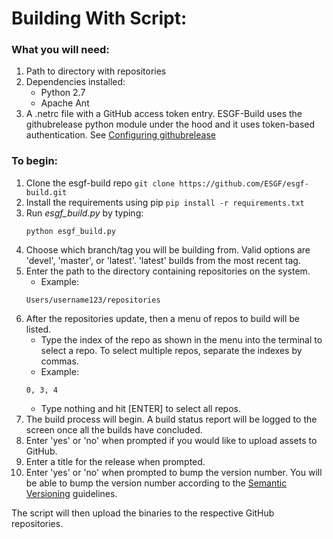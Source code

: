 # Building With Script:
### What you will need:
1. Path to directory with repositories
2. Dependencies installed:
    * Python 2.7
    * Apache Ant
3. A .netrc file with a GitHub access token entry.  ESGF-Build uses the githubrelease python module under the hood and it uses token-based authentication.  See [Configuring githubrelease](https://github.com/j0057/github-release#configuring)

### To begin:
1. Clone the esgf-build repo ```git clone https://github.com/ESGF/esgf-build.git ```
2. Install the requirements using pip ```pip install -r requirements.txt```
2. Run *esgf_build.py* by typing:
    ``` shell
    python esgf_build.py
    ```
3. Choose which branch/tag you will be building from. Valid options are 'devel', 'master', or 'latest'. 'latest' builds from the most recent tag.
4. Enter the path to the directory containing repositories on the system.
    * Example:
    ``` shell
    Users/username123/repositories
    ```
5. After the repositories update, then a menu of repos to build will be listed.
    * Type the index of the repo as shown in the menu into the terminal to
      select a repo. To select multiple repos, separate the indexes by commas.
    * Example:
    ``` shell
    0, 3, 4
    ```
    * Type nothing and hit [ENTER] to select all repos.
6. The build process will begin. A build status report will be logged to the screen once all the builds have concluded.
7. Enter 'yes' or 'no' when prompted if you would like to upload assets to GitHub.
8. Enter a title for the release when prompted.  
9. Enter 'yes' or 'no' when prompted to bump the version number.  You will be able to bump the version number according to the [Semantic Versioning](https://semver.org/) guidelines.

The script will then upload the binaries to the respective GitHub repositories.
